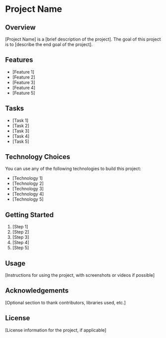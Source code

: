 # Project Name

## Overview

[Project Name] is a [brief description of the project]. The goal of this project is to [describe the end goal of the project].

## Features

- [Feature 1]
- [Feature 2]
- [Feature 3]
- [Feature 4]
- [Feature 5]

## Tasks

- [Task 1]
- [Task 2]
- [Task 3]
- [Task 4]
- [Task 5]

## Technology Choices

You can use any of the following technologies to build this project:

- [Technology 1]
- [Technology 2]
- [Technology 3]
- [Technology 4]
- [Technology 5]

## Getting Started

1. [Step 1]
2. [Step 2]
3. [Step 3]
4. [Step 4]
5. [Step 5]

## Usage

[Instructions for using the project, with screenshots or videos if possible]

## Acknowledgements

[Optional section to thank contributors, libraries used, etc.]

## License

[License information for the project, if applicable]
